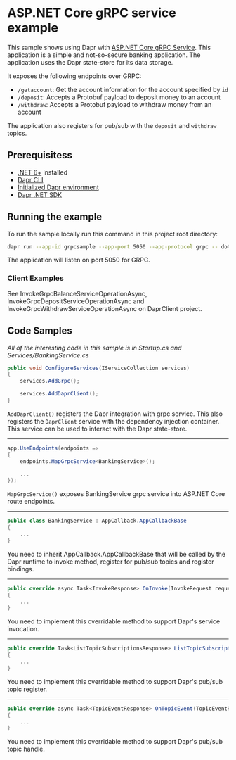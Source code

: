 # ASP.NET Core gRPC service example

This sample shows using Dapr with [ASP.NET Core gRPC Service](https://docs.microsoft.com/en-us/aspnet/core/grpc/aspnetcore). This application is a simple and not-so-secure banking application. The application uses the Dapr state-store for its data storage.

It exposes the following endpoints over GRPC:
 - `/getaccount`: Get the account information for the account specified by `id`
 - `/deposit`: Accepts a Protobuf payload to deposit money to an account
 - `/withdraw`: Accepts a Protobuf payload to withdraw money from an account

The application also registers for pub/sub with the `deposit` and `withdraw` topics.

## Prerequisitess

- [.NET 6+](https://dotnet.microsoft.com/download) installed
- [Dapr CLI](https://docs.dapr.io/getting-started/install-dapr-cli/)
- [Initialized Dapr environment](https://docs.dapr.io/getting-started/install-dapr-selfhost/)
- [Dapr .NET SDK](https://docs.dapr.io/developing-applications/sdks/dotnet/)

 ## Running the example

 To run the sample locally run this command in this project root directory:
 ```sh
 dapr run --app-id grpcsample --app-port 5050 --app-protocol grpc -- dotnet run
 ```

 The application will listen on port 5050 for GRPC.

 ### Client Examples

See InvokeGrpcBalanceServiceOperationAsync, InvokeGrpcDepositServiceOperationAsync and InvokeGrpcWithdrawServiceOperationAsync on DaprClient project.

 ## Code Samples

*All of the interesting code in this sample is in Startup.cs and Services/BankingService.cs*

```C#
public void ConfigureServices(IServiceCollection services)
{
    services.AddGrpc();

    services.AddDaprClient();
}
 ```

`AddDaprClient()` registers the Dapr integration with grpc service. This also registers the `DaprClient` service with the dependency injection container. This service can be used to interact with the Dapr state-store.

---


```C#
app.UseEndpoints(endpoints =>
{
    endpoints.MapGrpcService<BankingService>();

    ...
});
```

`MapGrpcService()` exposes BankingService grpc service into ASP.NET Core route endpoints.

---

```C#
public class BankingService : AppCallback.AppCallbackBase
{
    ...
}
```

You need to inherit AppCallback.AppCallbackBase that will be called by the Dapr runtime to invoke method, register for pub/sub topics and register bindings.

---

```C#
public override async Task<InvokeResponse> OnInvoke(InvokeRequest request, ServerCallContext context)
{
    ...
}
```

You need to implement this overridable method to support Dapr's service invocation.

---

```C#
public override Task<ListTopicSubscriptionsResponse> ListTopicSubscriptions(Empty request, ServerCallContext context)
{
    ...
}
```

You need to implement this overridable method to support Dapr's pub/sub topic register.

---

```C#
public override async Task<TopicEventResponse> OnTopicEvent(TopicEventRequest request, ServerCallContext context)
{
    ...
}
```

You need to implement this overridable method to support Dapr's pub/sub topic handle.
